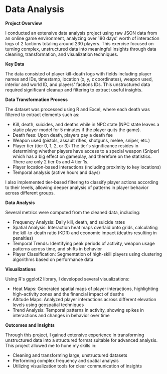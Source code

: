 # Data Analysis

**Project Overview**

I conducted an extensive data analysis project using raw JSON data from an online game environment, analyzing over 180 days' worth of interaction logs of 2 factions totaling around 230 players. This exercise focused on turning complex, unstructured data into meaningful insights through data cleaning, transformation, and visualization techniques.

**Key Data**

The data consisted of player kill-death logs with fields including player names and IDs, timestamp, location (x, y, z coordinates), weapon used, interior and world ID, and players' factions IDs. This unstructured data required significant cleanup and filtering to extract useful insights.

**Data Transformation Process**

The dataset was processed using R and Excel, where each death was filtered to extract elements such as:

- Kill, death, suicides, and deaths while in NPC state (NPC state leaves a static player model for 5 minutes if the player quits the game).
- Death fees: Upon death, players pay a death fee 
- Weapon used (pistols, assault rifles, shotguns, melee, sniper, etc.)
- Player tier (tier 0, 1, 2, or 3): The tier's significance resides in determining whether players have access to a special weapon (Sniper) which has a big effect on gameplay, and therefore on the statistics. There are only 2 tier 0s and 4 tier 1s.
- Player location-based interactions (including proximity to key locations)
- Temporal analysis (active hours and days)

I also implemented tier-based filtering to classify player actions according to their levels, allowing deeper analysis of patterns in player behavior across different groups.

**Data Analysis**

Several metrics were computed from the cleaned data, including:

- Frequency Analysis: Daily kill, death, and suicide rates
- Spatial Analysis: Interaction heat maps overlaid onto grids, calculating the kill-to-death ratio (KDR) and economic impact (deaths resulting in penalties)
- Temporal Trends: Identifying peak periods of activity, weapon usage patterns across time, and shifts in behavior
- Player Classification: Segmentation of high-skill players using clustering algorithms based on performance data

**Visualizations**

Using R's ggplot2 library, I developed several visualizations:

- Heat Maps: Generated spatial maps of player interactions, highlighting high-activity zones and the financial impact of deaths
- Altitude Maps: Analyzed player interactions across different elevation levels using geospatial techniques
- Trend Analysis: Temporal patterns in activity, showing spikes in interactions and changes in behavior over time

**Outcomes and Insights**

Through this project, I gained extensive experience in transforming unstructured data into a structured format suitable for advanced analysis. This project allowed me to hone my skills in:

- Cleaning and transforming large, unstructured datasets
- Performing complex frequency and spatial analysis
- Utilizing visualization tools for clear communication of insights
